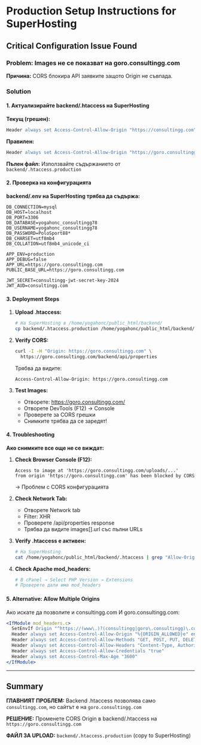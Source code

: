 # Production Setup Instructions for SuperHosting

## Critical Configuration Issue Found

### Problem: Images не се показват на goro.consultingg.com

**Причина:** CORS блокира API заявките защото Origin не съвпада.

### Solution

#### 1. Актуализирайте backend/.htaccess на SuperHosting

**Текущ (грешен):**
```apache
Header always set Access-Control-Allow-Origin "https://consultingg.com"
```

**Правилен:**
```apache
Header always set Access-Control-Allow-Origin "https://goro.consultingg.com"
```

**Пълен файл:** Използвайте съдържанието от `backend/.htaccess.production`

#### 2. Проверка на конфигурацията

**backend/.env на SuperHosting трябва да съдържа:**
```env
DB_CONNECTION=mysql
DB_HOST=localhost
DB_PORT=3306
DB_DATABASE=yogahonc_consultingg78
DB_USERNAME=yogahonc_consultingg78
DB_PASSWORD=PoloSport88*
DB_CHARSET=utf8mb4
DB_COLLATION=utf8mb4_unicode_ci

APP_ENV=production
APP_DEBUG=false
APP_URL=https://goro.consultingg.com
PUBLIC_BASE_URL=https://goro.consultingg.com

JWT_SECRET=consultingg-jwt-secret-key-2024
JWT_AUD=consultingg.com
```

#### 3. Deployment Steps

1. **Upload .htaccess:**
   ```bash
   # На SuperHosting в /home/yogahonc/public_html/backend/
   cp backend/.htaccess.production /home/yogahonc/public_html/backend/.htaccess
   ```

2. **Verify CORS:**
   ```bash
   curl -I -H "Origin: https://goro.consultingg.com" \
     https://goro.consultingg.com/backend/api/properties
   ```
   
   Трябва да видите:
   ```
   Access-Control-Allow-Origin: https://goro.consultingg.com
   ```

3. **Test Images:**
   - Отворете: https://goro.consultingg.com/
   - Отворете DevTools (F12) → Console
   - Проверете за CORS грешки
   - Снимките трябва да се заредят!

#### 4. Troubleshooting

**Ако снимките все още не се виждат:**

1. **Check Browser Console (F12):**
   ```
   Access to image at 'https://goro.consultingg.com/uploads/...' 
   from origin 'https://goro.consultingg.com' has been blocked by CORS
   ```
   → Проблем с CORS конфигурацията

2. **Check Network Tab:**
   - Отворете Network tab
   - Filter: XHR
   - Проверете /api/properties response
   - Трябва да видите images[].url със пълни URLs

3. **Verify .htaccess е активен:**
   ```bash
   # На SuperHosting
   cat /home/yogahonc/public_html/backend/.htaccess | grep "Allow-Origin"
   ```

4. **Check Apache mod_headers:**
   ```bash
   # В cPanel → Select PHP Version → Extensions
   # Проверете дали има mod_headers
   ```

#### 5. Alternative: Allow Multiple Origins

Ако искате да позволите и consultingg.com И goro.consultingg.com:

```apache
<IfModule mod_headers.c>
  SetEnvIf Origin "^https://(www\.)?(consultingg|goro\.consultingg)\.com$" ORIGIN_ALLOWED=$0
  Header always set Access-Control-Allow-Origin "%{ORIGIN_ALLOWED}e" env=ORIGIN_ALLOWED
  Header always set Access-Control-Allow-Methods "GET, POST, PUT, DELETE, OPTIONS"
  Header always set Access-Control-Allow-Headers "Content-Type, Authorization, X-Requested-With"
  Header always set Access-Control-Allow-Credentials "true"
  Header always set Access-Control-Max-Age "3600"
</IfModule>
```

---

## Summary

**ГЛАВНИЯТ ПРОБЛЕМ:** Backend .htaccess позволява само `consultingg.com`, но сайтът е на `goro.consultingg.com`

**РЕШЕНИЕ:** Променете CORS Origin в backend/.htaccess на `https://goro.consultingg.com`

**ФАЙЛ ЗА UPLOAD:** `backend/.htaccess.production` (copy to SuperHosting)
